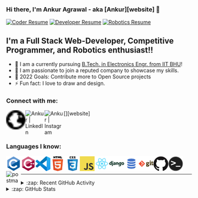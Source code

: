 ### Hi there, I'm Ankur Agrawal - aka [Ankur][website] 👋 

[![Coder Resume](https://img.shields.io/website?label=Coder&style=for-the-badge&url=https%3A%2F%2Fankur-agrawal-ece20.github.io%2FMyResume%2F)](https://ankur-agrawal-ece20.github.io/MyResume/)
[![Developer Resume](https://img.shields.io/website?label=Developer&style=for-the-badge&url=https%3A%2F%2Fankur-agrawal-ece20.github.io%2FMyResume%2F)](https://ankur-agrawal-ece20.github.io/MyResume/)
[![Robotics Resume](https://img.shields.io/website?label=Robotics&style=for-the-badge&url=https%3A%2F%2Fankur-agrawal-ece20.github.io%2FMyResume%2F)](https://ankur-agrawal-ece20.github.io/MyResume/)
## I'm a Full Stack Web-Developer,  Competitive Programmer, and Robotics enthusiast!!

- 🔭 I am a currently pursuing [B.Tech. in Electronics Engr. from IIT BHU][course]!
- 🌱 I am passionate to join a reputed company to showcase my skills.
- 🥅 2022 Goals: Contribute more to Open Source projects
- ⚡ Fun fact: I love to draw and design.

### Connect with me:

[<img align="left" alt="Ankur | Website" width="52px" src="https://raw.githubusercontent.com/iconic/open-iconic/master/svg/globe.svg" />][website]
[<img align="left" alt="Ankur | LinkedIn" width="52px" src="https://cdn.jsdelivr.net/npm/simple-icons@v3/icons/linkedin.svg" />][linkedin]
[<img align="left" alt="Ankur | Instagram" width="52px" src="https://cdn.jsdelivr.net/npm/simple-icons@v3/icons/instagram.svg" />][instagram]

<br />
<br />

### Languages I know:

<img align="left"  src="https://raw.githubusercontent.com/devicons/devicon/master/icons/c/c-original.svg" alt="c" width="40" height="40"/>
<img align="left"  src="https://raw.githubusercontent.com/devicons/devicon/master/icons/cplusplus/cplusplus-original.svg" alt="cplusplus" width="40" height="40"/>
<img align="left" alt="Visual Studio Code" width="40" height="40" src="https://raw.githubusercontent.com/github/explore/80688e429a7d4ef2fca1e82350fe8e3517d3494d/topics/visual-studio-code/visual-studio-code.png" />
<img align="left" alt="HTML5" width="40" height="40" src="https://raw.githubusercontent.com/github/explore/80688e429a7d4ef2fca1e82350fe8e3517d3494d/topics/html/html.png" />
<img align="left" alt="CSS3" width="40" height="40" src="https://raw.githubusercontent.com/github/explore/80688e429a7d4ef2fca1e82350fe8e3517d3494d/topics/css/css.png" />
<img align="left" alt="JavaScript" width="40" height="40" src="https://raw.githubusercontent.com/github/explore/80688e429a7d4ef2fca1e82350fe8e3517d3494d/topics/javascript/javascript.png" />
<img align="left" alt="React" width="40" height="40" src="https://raw.githubusercontent.com/github/explore/80688e429a7d4ef2fca1e82350fe8e3517d3494d/topics/react/react.png" />
<img align="left" alt="Node.js" width="40" height="40" src="https://raw.githubusercontent.com/github/explore/80688e429a7d4ef2fca1e82350fe8e3517d3494d/topics/django/django.png" />
<img align="left" alt="SQL" width="40" height="40" src="https://raw.githubusercontent.com/github/explore/80688e429a7d4ef2fca1e82350fe8e3517d3494d/topics/sql/sql.png" />
<img align="left" alt="Git" width="40" height="40" src="https://raw.githubusercontent.com/github/explore/80688e429a7d4ef2fca1e82350fe8e3517d3494d/topics/git/git.png" />
<img align="left" alt="GitHub" width="40" height="40" src="https://raw.githubusercontent.com/github/explore/78df643247d429f6cc873026c0622819ad797942/topics/github/github.png" />
<img align="left" alt="Terminal" width="40" height="40" src="https://raw.githubusercontent.com/github/explore/80688e429a7d4ef2fca1e82350fe8e3517d3494d/topics/terminal/terminal.png" />
<img align="left"  src="https://www.vectorlogo.zone/logos/getpostman/getpostman-icon.svg" alt="postman" width="40" height="40"/>

<br />
<br />

---

<details>
  <summary>:zap: Recent GitHub Activity</summary>
  <!--START_SECTION:activity-->
  <!--END_SECTION:activity-->
</details>

<details>
  <summary>:zap: GitHub Stats</summary>

  <img align="left" alt="codeSTACKr's GitHub Stats" src="https://github-readme-stats.codestackr.vercel.app/api?username=codeSTACKr&show_icons=true&hide_border=true" />

</details>

[Coder Resume]: https://ankur-agrawal-ece20.github.io/MyResume/
[Developer Resume]: https://ankur-agrawal-ece20.github.io/MyResume/
[Robotics Resume]: https://ankur-agrawal-ece20.github.io/MyResume/
[course]: https://www.iitbhu.ac.in/dept/ece
[instagram]:https://www.instagram.com/ankuragrawal9455/
[linkedin]: https://www.linkedin.com/in/ankur-agrawal-a7520a207
